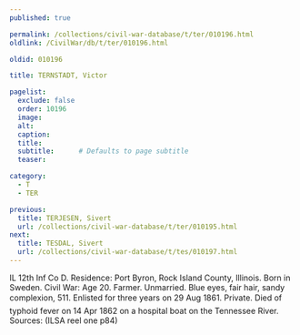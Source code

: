 ```yaml
---
published: true

permalink: /collections/civil-war-database/t/ter/010196.html
oldlink: /CivilWar/db/t/ter/010196.html

oldid: 010196

title: TERNSTADT, Victor

pagelist:
  exclude: false
  order: 10196
  image: 
  alt:
  caption:
  title:
  subtitle:      # Defaults to page subtitle
  teaser:

category: 
  - T 
  - TER

previous:
  title: TERJESEN, Sivert
  url: /collections/civil-war-database/t/ter/010195.html  
next:
  title: TESDAL, Sivert
  url: /collections/civil-war-database/t/tes/010197.html   
---
```

IL 12th Inf Co D. Residence: Port Byron, Rock Island County, Illinois. Born in Sweden. Civil War: Age 20. Farmer. Unmarried. Blue eyes, fair hair, sandy complexion, 5&#146;11&#148;. Enlisted for three years on 29 Aug 1861. Private. Died of typhoid fever on 14 Apr 1862 on a hospital boat on the Tennessee River. Sources: (ILSA reel one p84)